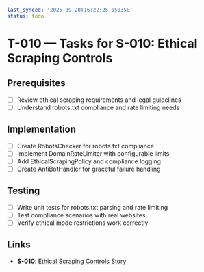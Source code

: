 ```yaml
last_synced: '2025-09-28T16:22:25.050358'
status: todo
```

# T-010 — Tasks for S-010: Ethical Scraping Controls

## Prerequisites
- [ ] Review ethical scraping requirements and legal guidelines
- [ ] Understand robots.txt compliance and rate limiting needs

## Implementation
- [ ] Create RobotsChecker for robots.txt compliance
- [ ] Implement DomainRateLimiter with configurable limits
- [ ] Add EthicalScrapingPolicy and compliance logging
- [ ] Create AntiBotHandler for graceful failure handling

## Testing
- [ ] Write unit tests for robots.txt parsing and rate limiting
- [ ] Test compliance scenarios with real websites
- [ ] Verify ethical mode restrictions work correctly

## Links
- **S-010**: [Ethical Scraping Controls Story](../stories/S-010-ethical-controls.md)
